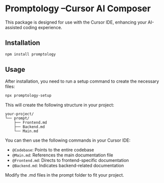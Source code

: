 # Promptology –Cursor AI Composer

This package is designed for use with the Cursor IDE, enhancing your AI-assisted coding experience.

## Installation

```bash
npm install promptology
```

## Usage

After installation, you need to run a setup command to create the necessary files:

```bash
npx promptology-setup
```

This will create the following structure in your project:

```
your-project/
└── prompt/
    ├── Frontend.md
    ├── Backend.md
    └── Main.md
```

You can then use the following commands in your Cursor IDE:

- `@Codebase`: Points to the entire codebase
- `@Main.md`: References the main documentation file
- `@Frontend.md`: Directs to frontend-specific documentation
- `@Backend.md`: Indicates backend-related documentation

Modify the .md files in the prompt folder to fit your project.
